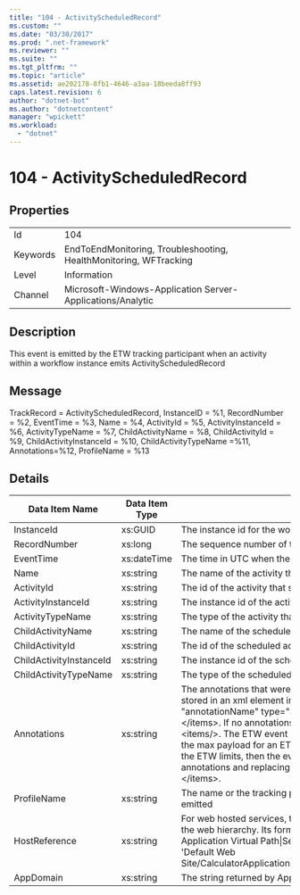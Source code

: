 ```yaml
---
title: "104 - ActivityScheduledRecord"
ms.custom: ""
ms.date: "03/30/2017"
ms.prod: ".net-framework"
ms.reviewer: ""
ms.suite: ""
ms.tgt_pltfrm: ""
ms.topic: "article"
ms.assetid: ae202178-8fb1-4646-a3aa-18beeda8ff93
caps.latest.revision: 6
author: "dotnet-bot"
ms.author: "dotnetcontent"
manager: "wpickett"
ms.workload: 
  - "dotnet"
---
```

# 104 - ActivityScheduledRecord
## Properties  

|||  
|-|-|  
|Id|104|  
|Keywords|EndToEndMonitoring, Troubleshooting, HealthMonitoring, WFTracking|  
|Level|Information|  
|Channel|Microsoft-Windows-Application Server-Applications/Analytic|  

## Description  
 This event is emitted by the ETW tracking participant when an activity within a workflow instance emits ActivityScheduledRecord  

## Message  
 TrackRecord = ActivityScheduledRecord, InstanceID = %1,  RecordNumber = %2, EventTime = %3, Name = %4, ActivityId = %5, ActivityInstanceId = %6, ActivityTypeName = %7, ChildActivityName = %8, ChildActivityId = %9, ChildActivityInstanceId = %10, ChildActivityTypeName =%11, Annotations=%12, ProfileName = %13  

## Details  


|     Data Item Name      | Data Item Type |                                                                                                                                                                                                                                                                 Description                                                                                                                                                                                                                                                                 |
|-------------------------|----------------|---------------------------------------------------------------------------------------------------------------------------------------------------------------------------------------------------------------------------------------------------------------------------------------------------------------------------------------------------------------------------------------------------------------------------------------------------------------------------------------------------------------------------------------------|
|       InstanceId        |    xs:GUID     |                                                                                                                                                                                                                                                      The instance id for the workflow                                                                                                                                                                                                                                                       |
|      RecordNumber       |    xs:long     |                                                                                                                                                                                                                                                  The sequence number of the emitted record                                                                                                                                                                                                                                                  |
|        EventTime        |  xs:dateTime   |                                                                                                                                                                                                                                                 The time in UTC when the event was emitted                                                                                                                                                                                                                                                  |
|          Name           |   xs:string    |                                                                                                                                                                                                                                         The name of the activity that scheduled the child activity                                                                                                                                                                                                                                          |
|       ActivityId        |   xs:string    |                                                                                                                                                                                                                                          The id of the activity that scheduled the child activity                                                                                                                                                                                                                                           |
|   ActivityInstanceId    |   xs:string    |                                                                                                                                                                                                                                      The instance id of the activity that scheduled the child activity                                                                                                                                                                                                                                      |
|    ActivityTypeName     |   xs:string    |                                                                                                                                                                                                                                        The type of the activity that requested the cancel operation                                                                                                                                                                                                                                         |
|    ChildActivityName    |   xs:string    |                                                                                                                                                                                                                                                     The name of the scheduled activity                                                                                                                                                                                                                                                      |
|     ChildActivityId     |   xs:string    |                                                                                                                                                                                                                                                      The id of the scheduled activity                                                                                                                                                                                                                                                       |
| ChildActivityInstanceId |   xs:string    |                                                                                                                                                                                                                                                  The instance id of the scheduled activity                                                                                                                                                                                                                                                  |
|  ChildActivityTypeName  |   xs:string    |                                                                                                                                                                                                                                                     The type of the scheduled activity                                                                                                                                                                                                                                                      |
|       Annotations       |   xs:string    | The annotations that were added to this event.  The values are stored in an xml element in the format \<items>\< item  name = "annotationName" type="System.String">annotationValue\</item>\</items>.  If no annotations are specified then the string contains \<items/>. The ETW event size is limited by the ETW buffer size or the max payload for an ETW event. If the size of the event exceeds the ETW limits, then the event is truncated by dropping the annotations and replacing the annotation value with \<items>...\</items>. |
|       ProfileName       |   xs:string    |                                                                                                                                                                                                                                 The name or the tracking profile that resulted in this event being emitted                                                                                                                                                                                                                                  |
|      HostReference      |   xs:string    |                                                                                                                For web hosted services, this field uniquely identifies the service in the web hierarchy.  Its format is defined as 'Web Site Name Application Virtual Path&#124;Service Virtual Path&#124;ServiceName' Example: 'Default Web Site/CalculatorApplication&#124;/CalculatorService.svc&#124;CalculatorService'                                                                                                                 |
|        AppDomain        |   xs:string    |                                                                                                                                                                                                                                        The string returned by AppDomain.CurrentDomain.FriendlyName.                                                                                                                                                                                                                                         |

